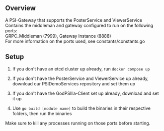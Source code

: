 ## Overview
A PSI-Gateway that supports the PosterService and ViewerService  
Contains the middleman and gateway configured to run on the following ports:  
GRPC_Middleman (7999), Gateway Instance (8888)  
For more information on the ports used, see constants/constants.go

## Setup
1. If you don't have an etcd cluster up already, run `docker compose up`

2. If you don't have the PosterService and ViewerService up already, download our PSIDemoServices repository and set them up

3. If you don't have the GodPSIlla-Client set up already, download and set it up

4. Use `go build [module name]` to build the binaries in their respective folders, then run the binaries

Make sure to kill any processes running on those ports before starting.
